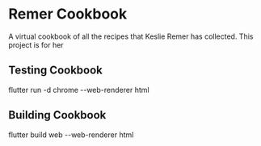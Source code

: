 # Remer Cookbook

A virtual cookbook of all the recipes that Keslie Remer has collected. This project is for her

## Testing Cookbook
flutter run -d chrome --web-renderer html

## Building Cookbook
flutter build web --web-renderer html
